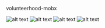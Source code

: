 volunteerhood-mobx

![alt text](https://github.com/EvyatarHaim1/React-Native-Guessing-Game/blob/main/1.png?raw=true)
![alt text](https://github.com/EvyatarHaim1/React-Native-Guessing-Game/blob/main/3.png?raw=true)
![alt text](https://github.com/EvyatarHaim1/React-Native-Guessing-Game/blob/main/2.png?raw=true)
![alt text](https://github.com/EvyatarHaim1/React-Native-Guessing-Game/blob/main/4.png?raw=true)
